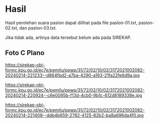 # Hasil

Hasil perolehan suara paslon dapat dilihat pada file paslon-01.txt, paslon-02.txt, dan paslon-03.txt.

Jika tidak ada, artinya data tersebut belum ada pada SIREKAP.

## Foto C Plano

https://sirekap-obj-formc.kpu.go.id/ec7e/pemilu/ppwp/31/72/02/10/02/3172021002082-20240214-221233--d864fbd2-a7ba-4290-a163-21fa22fe6d9a.jpg

https://sirekap-obj-formc.kpu.go.id/ec7e/pemilu/ppwp/31/72/02/10/02/3172021002082-20240214-220924--c6e0095b-f13d-4cb0-9b1c-612d8189338e.jpg

https://sirekap-obj-formc.kpu.go.id/ec7e/pemilu/ppwp/31/72/02/10/02/3172021002082-20240214-221408--ddb4b659-2782-4125-82b2-ba8a696da4f0.jpg
